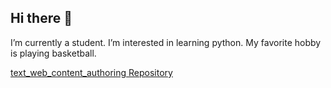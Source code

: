 ## Hi there 👋

I’m currently a student.
I’m interested in learning python.
My favorite hobby is playing basketball.


[text_web_content_authoring Repository](https://github.com/Mameab08/text_web_content_authoring)
